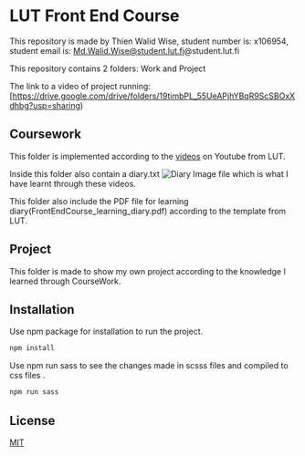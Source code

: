 # LUT Front End Course

This repository is made by Thien Walid Wise, student number is: x106954, student email is: Md.Walid.Wise@student.lut.fi@student.lut.fi

This repository contains 2 folders: Work and Project


The link to a video of project running: [https://drive.google.com/drive/folders/19timbPL_55UeAPjhYBqR9ScSBOxXdhbg?usp=sharing)

## Coursework
This folder is implemented according to the [videos](https://www.youtube.com/watch?v=gYzHS-n2gqU&list=PLillGF-RfqbYoGoCjKoMOkVznV6aSXKzU) on Youtube from LUT. 

Inside this folder also contain a diary.txt ![Diary Image](./CourseWork/dist/img/diary.PNG) file which is what I have learnt through these videos.

This folder also include the PDF file for learning diary(FrontEndCourse_learning_diary.pdf) according to the template from LUT.
## Project
This folder is made to show my own project according to the knowledge I learned through CourseWork.

## Installation

Use npm package for installation to run the project.
```bash
npm install
```
Use npm run sass to see the changes made in scsss files and compiled to css files .
```bash
npm run sass
```
## License
[MIT](https://choosealicense.com/licenses/mit/)